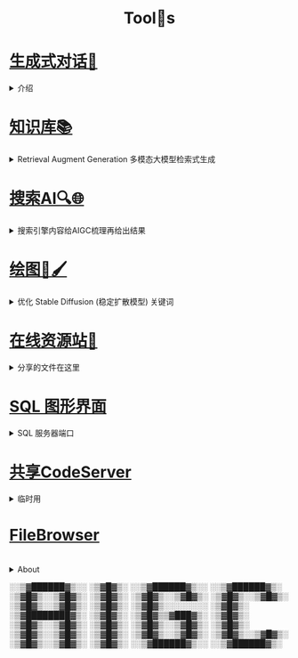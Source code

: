 <div align='center'>

# Tool🤗s</div>

# [生成式对话📝](http://114.116.200.200:3000)

<details><summary>
介绍
</summary>

    多模态：有视觉能力：Llava
    对中文支持友好，适合翻译、润色、中文写作：Qwen；DeepSeek；ChatGLM；Yi
    其他擅长逻辑推理，要求"中文回答"即可，适合学习
    文档说明还在完善，我抽时间补充
    
[备用](https://app.nextchat.dev)

- 学习如何对话使用Prompt
- [AI Short](https://www.askprompts.com)
- [ChatGPT 引导语](https://prompts.fresns.cn)
</details>

# [知识库📚](http://114.116.200.200:8082)
<details><summary>Retrieval Augment Generation 多模态大模型检索式生成</summary>

- MaxKB 提供
</details>

# [搜索AI🔍🌐](http://114.116.200.200:3111)
<details>
<summary>搜索引擎内容给AIGC梳理再给出结果</summary>

- 正在完善
</details>

# [绘图🎨🖌️](http://114.116.200.200:7860)
<details>
<summary>优化 Stable Diffusion (稳定扩散模型) 关键词</summary>

- 可以用 AIGC 优化 Stable Diffusion 关键词
- 使用[OpenPromptStudio](https://moonvy.com/apps/ops)优化输入
- 将图像生成嵌入到一个框架里了，根据上下文对话生成，然后在用多模态去识别
- [结合GIMP使用](https://ivonblog.com/posts/sd-webui-stable-gimpfusion)

</details>

# [在线资源站💾](http://114.116.200.200:5244)
<details><summary>分享的文件在这里</summary>
- 支持挂WEBDAV
</details>

# [SQL 图形界面](http://114.116.200.200:8089)
<details><summary>SQL 服务器端口</summary>

- 请安全的朋友手下留情
- [MySQL_8.2.0](114.116.200.200:3306):3306
- [MariaDB_11.3.2](114.116.200.200:3307):3307
- 可让AIGC充当SQL命令终端来学习SQL语句
- [LearnSQL](https://learnsql.cn)
</details>

# [共享CodeServer](http://114.116.200.200:40031)
<details><summary>临时用</summary>
</details>

# [FileBrowser](http://114.116.200.200:40071)

<br>

<details>
<summary>About</summary>
Powered By 德全

实现了它的意义，辅助加速学习，减少重复性工作
</details>

░░▒▓██████▓▒░░ ░▒▓█▓▒░ ░░▒▓██████▓▒░░ ░░▒▓██████▓▒░\
░▒▓█▓▒░░▒▓█▓▒░ ░▒▓█▓▒░ ░▒▓█▓▒░░▒▓█▓▒░ ░▒▓█▓▒░░▒▓█▓▒░\
░▒▓█▓▒░░▒▓█▓▒░ ░▒▓█▓▒░ ░▒▓█▓▒░░░░░░░░ ░▒▓█▓▒░\
░▒▓████████▓▒░ ░▒▓█▓▒░ ░▒▓█▓▒▒▓███▓▒░ ░▒▓█▓▒░\
░▒▓█▓▒░░▒▓█▓▒░ ░▒▓█▓▒░ ░▒▓█▓▒░░▒▓█▓▒░ ░▒▓█▓▒░\
░▒▓█▓▒░░▒▓█▓▒░ ░▒▓█▓▒░ ░▒▓█▓▒░░▒▓█▓▒░ ░▒▓█▓▒░░▒▓█▓▒░\
░▒▓█▓▒░░▒▓█▓▒░ ░▒▓█▓▒░ ░░▒▓██████▓▒░░ ░░▒▓██████▓▒░
